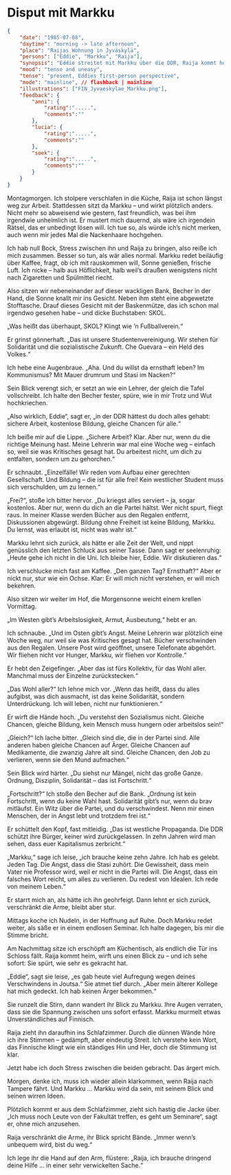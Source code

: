 # Disput mit Markku

```json
{
    "date": "1985-07-08",
    "daytime": "morning -> late afternoon",
    "place": "Raijas Wohnung in Jyväskylä",
    "persons": ["Eddie", "Markku", "Raija"],
    "synopsis": "Eddie streitet mit Markku über die DDR, Raija kommt heim und spürt die Spannungen; nachts hört Eddie den Streit zwischen beiden.",
    "mood": "tense and uneasy",
    "tense": "present, Eddies first-person perspective",
    "mode": "mainline", // flashback | mainline
    "illustrations": ["FIN_Jyvaeskylae_Markku.png"],
    "feedback": {
        "anni": {
            "rating":".....",
            "comments":""
        },
        "lucia": {
            "rating":".....",
            "comments":""
        },
        "soek": {
            "rating":".....",
            "comments":""
        }
    }
}

```

Montagmorgen. Ich stolpere verschlafen in die Küche, Raija ist schon längst weg zur Arbeit. Stattdessen sitzt da Markku – und wirkt plötzlich anders. Nicht mehr so abweisend wie gestern, fast freundlich, was bei ihm irgendwie unheimlich ist. Er mustert mich dauernd, als wäre ich irgendein Rätsel, das er unbedingt lösen will. Ich tue so, als würde ich’s nicht merken, auch wenn mir jedes Mal die Nackenhaare hochgehen.

Ich hab null Bock, Stress zwischen ihn und Raija zu bringen, also reiße ich mich zusammen. Besser so tun, als wär alles normal. Markku redet beiläufig über Kaffee, fragt, ob ich mit rauskommen will, Sonne genießen, frische Luft. Ich nicke – halb aus Höflichkeit, halb weil’s draußen wenigstens nicht nach Zigaretten und Spülmittel riecht.

Also sitzen wir nebeneinander auf dieser wackligen Bank, Becher in der Hand, die Sonne knallt mir ins Gesicht. Neben ihm steht eine abgewetzte Stofftasche. Drauf dieses Gesicht mit der Baskenmütze, das ich schon mal irgendwo gesehen habe – und dicke Buchstaben: SKOL.

„Was heißt das überhaupt, SKOL? Klingt wie ’n Fußballverein.“

Er grinst gönnerhaft. „Das ist unsere Studentenvereinigung. Wir stehen für Solidarität und die sozialistische Zukunft. Che Guevara – ein Held des Volkes.“

Ich hebe eine Augenbraue. „Aha. Und du willst da ernsthaft leben? Im Kommunismus? Mit Mauer drumrum und Stasi im Nacken?“

Sein Blick verengt sich, er setzt an wie ein Lehrer, der gleich die Tafel vollschreibt. Ich halte den Becher fester, spüre, wie in mir Trotz und Wut hochkriechen.

„Also wirklich, Eddie“, sagt er, „in der DDR hättest du doch alles gehabt: sichere Arbeit, kostenlose Bildung, gleiche Chancen für alle.“

Ich beiße mir auf die Lippe. „Sichere Arbeit? Klar. Aber nur, wenn du die richtige Meinung hast. Meine Lehrerin war mal eine Woche weg – einfach so, weil sie was Kritisches gesagt hat. Du arbeitest nicht, um dich zu entfalten, sondern um zu gehorchen.“

Er schnaubt. „Einzelfälle! Wir reden vom Aufbau einer gerechten Gesellschaft. Und Bildung – die ist für alle frei! Kein westlicher Student muss sich verschulden, um zu lernen.“

„Frei?“, stoße ich bitter hervor. „Du kriegst alles serviert – ja, sogar kostenlos. Aber nur, wenn du dich an die Partei hältst. Wer nicht spurt, fliegt raus. In meiner Klasse werden Bücher aus den Regalen entfernt, Diskussionen abgewürgt. Bildung ohne Freiheit ist keine Bildung, Markku. Du lernst, was erlaubt ist, nicht was wahr ist.“

Markku lehnt sich zurück, als hätte er alle Zeit der Welt, und nippt genüsslich den letzten Schluck aus seiner Tasse. Dann sagt er seelenruhig: „Heute gehe ich nicht in die Uni. Ich bleibe hier, Eddie. Wir diskutieren das.“

Ich verschlucke mich fast am Kaffee. „Den ganzen Tag? Ernsthaft?“ Aber er nickt nur, stur wie ein Ochse. Klar: Er will mich nicht verstehen, er will mich bekehren.

Also sitzen wir weiter im Hof, die Morgensonne weicht einem krellen Vormittag.

„Im Westen gibt’s Arbeitslosigkeit, Armut, Ausbeutung,“ hebt er an.

Ich schnaube. „Und im Osten gibt’s Angst. Meine Lehrerin war plötzlich eine Woche weg, nur weil sie was Kritisches gesagt hat. Bücher verschwinden aus den Regalen. Unsere Post wird geöffnet, unsere Telefonate abgehört. Wir fliehen nicht vor Hunger, Markku, wir fliehen vor Kontrolle.“

Er hebt den Zeigefinger. „Aber das ist fürs Kollektiv, für das Wohl aller. Manchmal muss der Einzelne zurückstecken.“

„Das Wohl aller?“ Ich lehne mich vor. „Wenn das heißt, dass du alles aufgibst, was dich ausmacht, ist das keine Solidarität, sondern Unterdrückung. Ich will leben, nicht nur funktionieren.“

Er wirft die Hände hoch. „Du verstehst den Sozialismus nicht. Gleiche Chancen, gleiche Bildung, kein Mensch muss hungern oder arbeitslos sein!“

„Gleich?“ Ich lache bitter. „Gleich sind die, die in der Partei sind. Alle anderen haben gleiche Chancen auf Ärger. Gleiche Chancen auf Medikamente, die zwanzig Jahre alt sind. Gleiche Chancen, den Job zu verlieren, wenn sie den Mund aufmachen.“

Sein Blick wird härter. „Du siehst nur Mängel, nicht das große Ganze. Ordnung, Disziplin, Solidarität – das ist Fortschritt.“

„Fortschritt?“ Ich stoße den Becher auf die Bank. „Ordnung ist kein Fortschritt, wenn du keine Wahl hast. Solidarität gibt’s nur, wenn du brav mitläufst. Ein Witz über die Partei, und du verschwindest. Nenn mir einen Menschen, der in Angst lebt und trotzdem frei ist.“

Er schüttelt den Kopf, fast mitleidig. „Das ist westliche Propaganda. Die DDR schützt ihre Bürger, keiner wird zurückgelassen. In zehn Jahren wird man sehen, dass euer Kapitalismus zerbricht.“

„Markku,“ sage ich leise, „ich brauche keine zehn Jahre. Ich hab es gelebt. Jeden Tag. Die Angst, dass die Stasi zuhört. Die Gewissheit, dass mein Vater nie Professor wird, weil er nicht in die Partei will. Die Angst, dass ein falsches Wort reicht, um alles zu verlieren. Du redest von Idealen. Ich rede von meinem Leben.“

Er starrt mich an, als hätte ich ihn geohrfeigt. Dann lehnt er sich zurück, verschränkt die Arme, bleibt aber stur.

Mittags koche ich Nudeln, in der Hoffnung auf Ruhe. Doch Markku redet weiter, als säße er in einem endlosen Seminar. Ich halte dagegen, bis mir die Stimme bricht.

Am Nachmittag sitze ich erschöpft am Küchentisch, als endlich die Tür ins Schloss fällt. Raija kommt heim, wirft uns einen Blick zu – und ich sehe sofort: Sie spürt, wie sehr es gekracht hat.

„Eddie“, sagt sie leise, „es gab heute viel Aufregung wegen deines Verschwindens in Joutsa.“ Sie atmet tief durch. „Aber mein älterer Kollege hat mich gedeckt. Ich hab keinen Ärger bekommen.“

Sie runzelt die Stirn, dann wandert ihr Blick zu Markku. Ihre Augen verraten, dass sie die Spannung zwischen uns sofort erfasst. Markku murmelt etwas Unverständliches auf Finnisch.

Raija zieht ihn daraufhin ins Schlafzimmer. Durch die dünnen Wände höre ich ihre Stimmen – gedämpft, aber eindeutig Streit. Ich verstehe kein Wort, das Finnische klingt wie ein ständiges Hin und Her, doch die Stimmung ist klar.

Jetzt habe ich doch Stress zwischen die beiden gebracht. Das ärgert mich.

Morgen, denke ich, muss ich wieder allein klarkommen, wenn Raija nach Tampere fährt. Und Markku … Markku wird da sein, mit seinem Blick und seinen wirren Ideen.

Plötzlich kommt er aus dem Schlafzimmer, zieht sich hastig die Jacke über. „Ich muss noch Leute von der Fakultät treffen, es geht um Seminare“, sagt er, ohne mich anzusehen.

Raija verschränkt die Arme, ihr Blick spricht Bände. „Immer wenn’s unbequem wird, bist du weg.“

Ich lege ihr die Hand auf den Arm, flüstere: „Raija, ich brauche dringend deine Hilfe … in einer sehr verwickelten Sache.“
